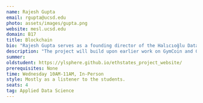 ```yaml
---
name: Rajesh Gupta
email: rgupta@ucsd.edu
photo: assets/images/gupta.png
website: mesl.ucsd.edu
domain: B17
title: Blockchain
bio: "Rajesh Gupta serves as a founding director of the Halıcıoğlu Data Science Institute and as a distinguished professor of Computer Science and Engineering at UC San Diego. His research is in embedded and cyber-physical systems with a focus on sensor data organization and its use in optimization and analytics. Prof. Gupta holds Qualcomm Endowed Chair in Embedded Microsystems at UC San Diego and INRIA International Chair at the French international research institute in Rennes, Bretagne Atlantique. He is a Fellow of the IEEE, the ACM and the American Association for the Advancement of Science (AAAS)."
description: "The project will build upon earlier work on GymCoin and Goodwill coins to explore the world of new distributed applications that rely upon Blockchain properties."
summer: 
oldstudent: https://ylsphere.github.io/ethstates_project_website/
prerequisites: None
time: Wednesday 10AM-11AM, In-Person
style: Mostly as a listener to the students.
seats: 4
tag: Applied Data Science
---
```

